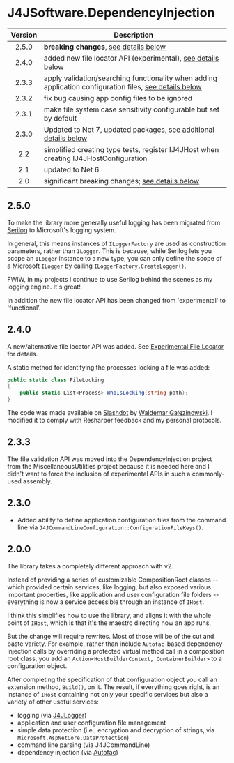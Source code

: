 # J4JSoftware.DependencyInjection

|Version|Description|
|:-----:|-----------|
|2.5.0|**breaking changes**, [see details below](#250)|
|2.4.0|added new file locator API (experimental), [see details below](#240)|
|2.3.3|apply validation/searching functionality when adding application configuration files, [see details below](#233)|
|2.3.2|fix bug causing app config files to be ignored|
|2.3.1|make file system case sensitivity configurable but set by default|
|2.3.0|Updated to Net 7, updated packages, [see additional details below](#230)|
|2.2|simplified creating type tests, register IJ4JHost when creating IJ4JHostConfiguration|
|2.1|updated to Net 6|
|2.0|significant breaking changes; [see details below](#200)|

## 2.5.0

To make the library more generally useful logging has been migrated from [Serilog](https://serilog.net/) to Microsoft's logging
system.

In general, this means instances of `ILoggerFactory` are used as construction parameters, rather than `ILogger`.
This is because, while Serilog lets you scope an `ILogger` instance to a new type, you can only define
the scope of a Microsoft `ILogger` by calling `ILoggerFactory.CreateLogger()`.

FWIW, in my projects I continue to use Serilog behind the scenes as my logging engine. It's great!

In addition the new file locator API has been changed from 'experimental' to 'functional'.

## 2.4.0

A new/alternative file locator API was added. See [Experimental File Locator](file-locator.md) for details.

A static method for identifying the processes locking a file was added:

```csharp
public static class FileLocking
{
    public static List<Process> WhoIsLocking(string path);
}
```

The code was made available on [Slashdot](https://stackoverflow.com/questions/317071/how-do-i-find-out-which-process-is-locking-a-file-using-net) by [Waldemar Gałęzinowski](https://stackoverflow.com/users/5343480/waldemar-ga%c5%82%c4%99zinowski). I modified it to comply with Resharper feedback and my personal protocols.

## 2.3.3

The file validation API was moved into the DependencyInjection project from the MiscellaneousUtilities project because it is needed here and I didn't want to force the inclusion of experimental APIs in such a commonly-used assembly.

## 2.3.0

- Added ability to define application configuration files from the command line via `J4JCommandLineConfiguration::ConfigurationFileKeys()`.

## 2.0.0

The library takes a completely different approach with v2.

Instead of providing a series of customizable CompositionRoot classes -- which provided certain services, like logging, but also exposed various important properties, like  application and user configuration file folders -- everything is now a service accessible through an instance of `IHost`.

I think this simplifies how to use the library, and aligns it with the whole point of `IHost`, which is that it's the maestro directing how an app runs.

But the change will require rewrites. Most of those will be of the cut and paste variety. For example, rather than include `Autofac`-based dependency injection calls by overriding a protected virtual method call in a composition root class, you add an `Action<HostBuilderContext, ContainerBuilder>` to a configuration object.

After completing the specification of that configuration object you call an extension method, `Build()`, on it. The result, if everything goes right, is an instance of `IHost` containing not only your specific services but also a variety of other useful services:

- logging (via [J4JLogger](https://github.com/markolbert/J4JLogging))
- application and user configuration file management
- simple data protection (i.e., encryption and decryption of strings, via `Microsoft.AspNetCore.DataProtection`)
- command line parsing (via J4JCommandLine)
- dependency injection (via [Autofac](https://autofac.org/))
